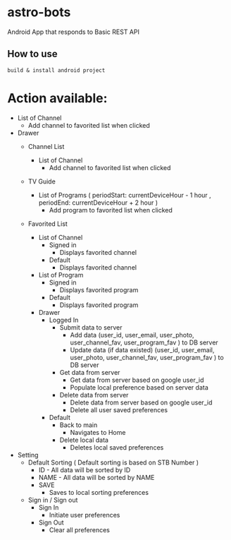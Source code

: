 # astro-bots
Android App that responds to Basic REST API

## How to use
` build & install android project `

# Action available:
- List of Channel
  - Add channel to favorited list when clicked
- Drawer
  - Channel List 
    - List of Channel
      - Add channel to favorited list when clicked
  - TV Guide
    - List of Programs ( periodStart: currentDeviceHour - 1 hour , periodEnd: currentDeviceHour + 2 hour )
      - Add program to favorited list when clicked
  - Favorited List

    - List of Channel
      - Signed in
        - Displays favorited channel 
      - Default
        - Displays favorited channel
     - List of Program
        - Signed in
          - Displays favorited program 
        - Default
          - Displays favorited program 
    - Drawer
      - Logged In
        - Submit data to server
          - Add data (user_id, user_email, user_photo, user_channel_fav, user_program_fav ) to DB server
          - Update data (if data existed) (user_id, user_email, user_photo, user_channel_fav, user_program_fav ) to DB server
        - Get data from server
          - Get data from server based on google user_id
          - Populate local preference based on server data          
        - Delete data from server
          - Delete data from server based on google user_id
          - Delete all user saved preferences
      - Default
        - Back to main 
          - Navigates to Home        
        - Delete local data
          - Deletes local saved preferences
- Setting
  - Default Sorting ( Default sorting is based on STB Number )
    - ID - All data will be sorted by ID
    - NAME - All data will be sorted by NAME
    - SAVE
      - Saves to local sorting preferences
  - Sign in / Sign out
    - Sign In
      - Initiate user preferences
    - Sign Out
      - Clear all preferences

